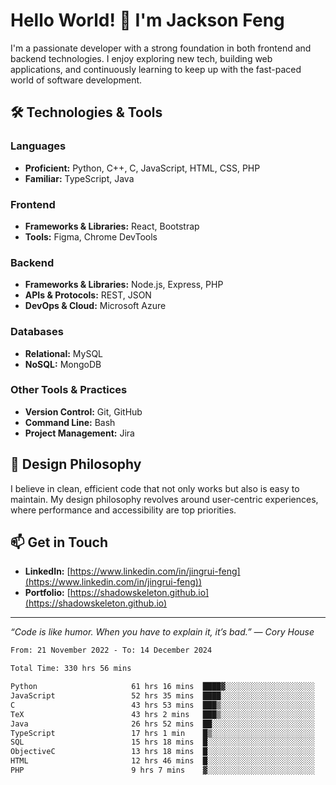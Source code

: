 # Hello World! 👋 I'm Jackson Feng

I'm a passionate developer with a strong foundation in both frontend and backend technologies. I enjoy exploring new tech, building web applications, and continuously learning to keep up with the fast-paced world of software development.

## 🛠 Technologies & Tools

### Languages
- **Proficient:** Python, C++, C, JavaScript, HTML, CSS, PHP
- **Familiar:** TypeScript, Java

### Frontend
- **Frameworks & Libraries:** React, Bootstrap
- **Tools:** Figma, Chrome DevTools

### Backend
- **Frameworks & Libraries:** Node.js, Express, PHP
- **APIs & Protocols:** REST, JSON
- **DevOps & Cloud:** Microsoft Azure

### Databases
- **Relational:** MySQL
- **NoSQL:** MongoDB

### Other Tools & Practices
- **Version Control:** Git, GitHub
- **Command Line:** Bash
- **Project Management:** Jira


## 🎨 Design Philosophy

I believe in clean, efficient code that not only works but also is easy to maintain. My design philosophy revolves around user-centric experiences, where performance and accessibility are top priorities.

## 📫 Get in Touch

- **LinkedIn:** [https://www.linkedin.com/in/jingrui-feng](https://www.linkedin.com/in/jingrui-feng))
- **Portfolio:** [https://shadowskeleton.github.io](https://shadowskeleton.github.io)

---

*“Code is like humor. When you have to explain it, it’s bad.” — Cory House*



<!--START_SECTION:waka-->

```txt
From: 21 November 2022 - To: 14 December 2024

Total Time: 330 hrs 56 mins

Python                     61 hrs 16 mins  ████▓░░░░░░░░░░░░░░░░░░░░   18.52 %
JavaScript                 52 hrs 35 mins  ████░░░░░░░░░░░░░░░░░░░░░   15.89 %
C                          43 hrs 53 mins  ███▒░░░░░░░░░░░░░░░░░░░░░   13.26 %
TeX                        43 hrs 2 mins   ███▒░░░░░░░░░░░░░░░░░░░░░   13.01 %
Java                       26 hrs 52 mins  ██░░░░░░░░░░░░░░░░░░░░░░░   08.12 %
TypeScript                 17 hrs 1 min    █▒░░░░░░░░░░░░░░░░░░░░░░░   05.14 %
SQL                        15 hrs 18 mins  █░░░░░░░░░░░░░░░░░░░░░░░░   04.63 %
ObjectiveC                 13 hrs 18 mins  █░░░░░░░░░░░░░░░░░░░░░░░░   04.02 %
HTML                       12 hrs 46 mins  █░░░░░░░░░░░░░░░░░░░░░░░░   03.86 %
PHP                        9 hrs 7 mins    ▓░░░░░░░░░░░░░░░░░░░░░░░░   02.76 %
```

<!--END_SECTION:waka-->

